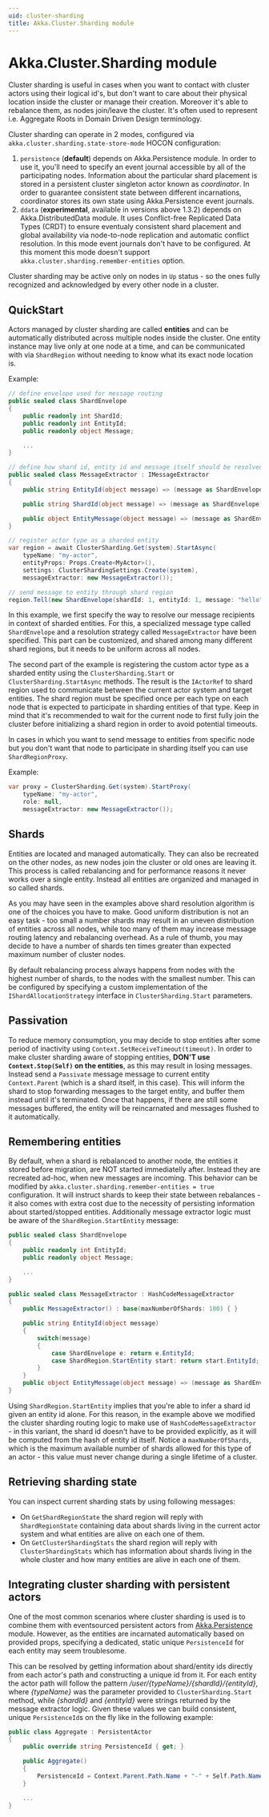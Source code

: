 ```yaml
---
uid: cluster-sharding
title: Akka.Cluster.Sharding module
---
```

# Akka.Cluster.Sharding module

Cluster sharding is useful in cases when you want to contact with cluster actors using their logical id's, but don't want to care about their physical location inside the cluster or manage their creation. Moreover it's able to rebalance them, as nodes join/leave the cluster. It's often used to represent i.e. Aggregate Roots in Domain Driven Design terminology.

Cluster sharding can operate in 2 modes, configured via `akka.cluster.sharding.state-store-mode` HOCON configuration:

1. `persistence` (**default**) depends on Akka.Persistence module. In order to use it, you'll need to specify an event journal accessible by all of the participating nodes. Information about the particular shard placement is stored in a persistent cluster singleton actor known as *coordinator*. In order to guarantee consistent state between different incarnations, coordinator stores its own state using Akka.Persistence event journals.
2. `ddata` (**experimental**, available in versions above 1.3.2) depends on Akka.DistributedData module. It uses Conflict-free Replicated Data Types (CRDT) to ensure eventualy consistent shard placement and global availability via node-to-node replication and automatic conflict resolution. In this mode event journals don't have to be configured. At this moment this mode doesn't support `akka.cluster.sharding.remember-entities` option.

Cluster sharding may be active only on nodes in `Up` status - so the ones fully recognized and acknowledged by every other node in a cluster.

## QuickStart

Actors managed by cluster sharding are called **entities** and can be automatically distributed across multiple nodes inside the cluster. One entity instance may live only at one node at a time, and can be communicated with via `ShardRegion` without needing to know what its exact node location is.

Example:

```csharp
// define envelope used for message routing
public sealed class ShardEnvelope
{
    public readonly int ShardId;
    public readonly int EntityId;
    public readonly object Message;

    ...
}

// define how shard id, entity id and message itself should be resolved
public sealed class MessageExtractor : IMessageExtractor
{
    public string EntityId(object message) => (message as ShardEnvelope)?.EntityId.ToString();

    public string ShardId(object message) => (message as ShardEnvelope)?.ShardId.ToString();

    public object EntityMessage(object message) => (message as ShardEnvelope)?.Message;
}

// register actor type as a sharded entity
var region = await ClusterSharding.Get(system).StartAsync(
    typeName: "my-actor",
    entityProps: Props.Create<MyActor>(),
    settings: ClusterShardingSettings.Create(system),
    messageExtractor: new MessageExtractor());

// send message to entity through shard region
region.Tell(new ShardEnvelope(shardId: 1, entityId: 1, message: "hello"))
```

In this example, we first specify the way to resolve our message recipients in context of sharded entities. For this, a specialized message type called `ShardEnvelope` and a resolution strategy called `MessageExtractor` have been specified. This part can be customized, and shared among many different shard regions, but it needs to be uniform across all nodes.

The second part of the example is registering the custom actor type as a sharded entity using the `ClusterSharding.Start` or `ClusterSharding.StartAsync` methods. The result is the `IActorRef` to shard region used to communicate between the current actor system and target entities. The shard region must be specified once per each type on each node that is expected to participate in sharding entities of that type. Keep in mind that it's recommended to wait for the current node to first fully join the cluster before initializing a shard region in order to avoid potential timeouts.

In cases in which you want to send message to entities from specific node but you don't want that node to participate in sharding itself you can use `ShardRegionProxy`.

Example:

```csharp
var proxy = ClusterSharding.Get(system).StartProxy(
    typeName: "my-actor",
    role: null,
    messageExtractor: new MessageExtractor());
```

## Shards

Entities are located and managed automatically. They can also be recreated on the other nodes, as new nodes join the cluster or old ones are leaving it. This process is called rebalancing and for performance reasons it never works over a single entity. Instead all entities are organized and managed in so called shards.

As you may have seen in the examples above shard resolution algorithm is one of the choices you have to make. Good uniform distribution is not an easy task - too small a number shards may result in an uneven distribution of entities across all nodes, while too many of them may increase message routing latency and rebalancing overhead. As a rule of thumb, you may decide to have a number of shards ten times greater than expected maximum number of cluster nodes.

By default rebalancing process always happens from nodes with the highest number of shards, to the nodes with the smallest number. This can be configured by specifying a custom implementation of the `IShardAllocationStrategy` interface in `ClusterSharding.Start` parameters.

## Passivation

To reduce memory consumption, you may decide to stop entities after some period of inactivity using `Context.SetReceiveTimeout(timeout)`. In order to make cluster sharding aware of stopping entities, **DON'T use `Context.Stop(Self)` on the entities**, as this may result in losing messages. Instead send a `Passivate` message message to current entity `Context.Parent` (which is a shard itself, in this case). This will inform the shard to stop forwarding messages to the target entity, and buffer them instead until it's terminated. Once that happens, if there are still some messages buffered, the entity will be reincarnated and messages flushed to it automatically.

## Remembering entities

By default, when a shard is rebalanced to another node, the entities it stored before migration, are NOT started immediatelly after. Instead they are recreated ad-hoc, when new messages are incoming. This behavior can be modified by `akka.cluster.sharding.remember-entities = true` configuration. It will instruct shards to keep their state between rebalances - it also comes with extra cost due to the necessity of persisting information about started/stopped entities. Additionally message extractor logic must be aware of the `ShardRegion.StartEntity` message:

```csharp
public sealed class ShardEnvelope
{
    public readonly int EntityId;
    public readonly object Message;

    ...
}

public sealed class MessageExtractor : HashCodeMessageExtractor
{
    public MessageExtractor() : base(maxNumberOfShards: 100) { }

    public string EntityId(object message) 
    {
        switch(message)
        {
            case ShardEnvelope e: return e.EntityId;
            case ShardRegion.StartEntity start: return start.EntityId;
        }
    } 
    public object EntityMessage(object message) => (message as ShardEnvelope)?.Message ?? message;
}
```

Using `ShardRegion.StartEntity` implies that you're able to infer a shard id given an entity id alone. For this reason, in the example above we modified the cluster sharding routing logic to make use of `HashCodeMessageExtractor` - in this variant, the shard id doesn't have to be provided explicitly, as it will be computed from the hash of entity id itself. Notice a `maxNumberOfShards`, which is the maximum available number of shards allowed for this type of an actor - this value must never change during a single lifetime of a cluster. 

## Retrieving sharding state

You can inspect current sharding stats by using following messages:

- On `GetShardRegionState` the shard region will reply with `ShardRegionState` containing data about shards living in the current actor system and what entities are alive on each one of them.
- On `GetClusterShardingStats` the shard region will reply with `ClusterShardingStats` which has information about shards living in the whole cluster and how many entities are alive in each one of them.

## Integrating cluster sharding with persistent actors

One of the most common scenarios where cluster sharding is used is to combine them with eventsourced persistent actors from [Akka.Persistence](xref:persistence-architecture) module. However, as the entities are incarnated automatically based on provided props, specifying a dedicated, static unique `PersistenceId` for each entity may seem troublesome.

This can be resolved by getting information about shard/entity ids directly from each actor's path and constructing a unique id from it. For each entity the actor path will follow the pattern */user/{typeName}/{shardId}/{entityId}*, where *{typeName}* was the parameter provided to `ClusterSharding.Start` method, while *{shardId}* and *{entityId}* were strings returned by the message extractor logic. Given these values we can build consistent, unique `PersistenceId`s on the fly like in the following example:

```csharp
public class Aggregate : PersistentActor
{
    public override string PersistenceId { get; }

    public Aggregate()
    {
        PersistenceId = Context.Parent.Path.Name + "-" + Self.Path.Name;
    }

    ...
}
```
